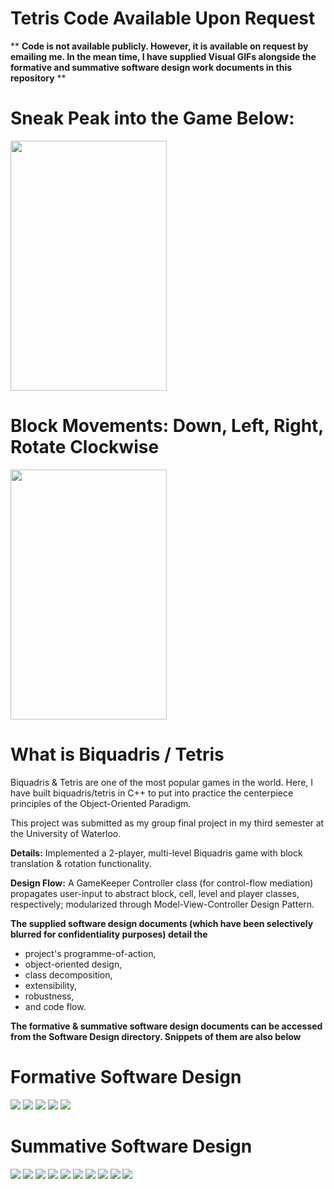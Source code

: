 # Tetris Code Available Upon Request
** **Code is not available publicly. However, it is available on request by emailing me. In the mean time, I have supplied Visual GIFs alongside the formative and summative software design work documents in this repository** **

# Sneak Peak into the Game Below:
<img src="https://github.com/AymanKamran/Biquadris-Tetris-TwoPlayer-Game/blob/main/SoftwareDesign/BlurredPDFs/GIFS/2.gif" width="250" height="400" />


# Block Movements: Down, Left, Right, Rotate Clockwise
<img src="https://github.com/AymanKamran/Biquadris-Tetris-TwoPlayer-Game/blob/main/SoftwareDesign/BlurredPDFs/GIFS/1.gif" width="250" height="400" />



# What is Biquadris / Tetris
Biquadris & Tetris are one of the most popular games in the world. Here, I have built biquadris/tetris in C++ to put into practice the centerpiece principles of the Object-Oriented Paradigm. 

This project was submitted as my group final project in my third semester at the University of Waterloo.

**Details:**
Implemented a 2-player, multi-level Biquadris game with block translation &amp; rotation functionality. 

**Design Flow:**
A GameKeeper Controller class (for control-flow mediation) propagates user-input to abstract block, cell, level and player classes, respectively; modularized through Model-View-Controller Design Pattern.

**The supplied software design documents (which have been selectively blurred for confidentiality purposes) detail the**
* project's programme-of-action, 
* object-oriented design, 
* class decomposition, 
* extensibility, 
* robustness, 
* and code flow.


**The formative & summative software design documents can be accessed from the Software Design directory. Snippets of them are also below**

# Formative Software Design
![](SoftwareDesign/BlurredScreenShots/formative_blurred/1.png)
![](SoftwareDesign/BlurredScreenShots/formative_blurred/2.png)
![](SoftwareDesign/BlurredScreenShots/formative_blurred/3.png)
![](SoftwareDesign/BlurredScreenShots/formative_blurred/4.png)
![](SoftwareDesign/BlurredScreenShots/formative_blurred/5.png)

# Summative Software Design
![](SoftwareDesign/BlurredScreenShots/formative_blurred/1.png)
![](SoftwareDesign/BlurredScreenShots/summative_blurred/2.png)
![](SoftwareDesign/BlurredScreenShots/summative_blurred/3.png)
![](SoftwareDesign/BlurredScreenShots/summative_blurred/4.png)
![](SoftwareDesign/BlurredScreenShots/summative_blurred/5.png)
![](SoftwareDesign/BlurredScreenShots/summative_blurred/6.png)
![](SoftwareDesign/BlurredScreenShots/summative_blurred/7.png)
![](SoftwareDesign/BlurredScreenShots/summative_blurred/8.png)
![](SoftwareDesign/BlurredScreenShots/summative_blurred/9.png)
![](SoftwareDesign/BlurredScreenShots/summative_blurred/10.png)

